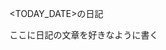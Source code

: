 
<TODAY_DATE>の日記

<!--more-->


ここに日記の文章を好きなように書く


<!-- windows: ..\..\..\content-update.bat -->
<!-- mac: ../../../content-update.sh -->